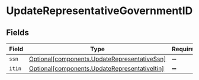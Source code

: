 # UpdateRepresentativeGovernmentID


## Fields

| Field                                                                                                | Type                                                                                                 | Required                                                                                             | Description                                                                                          |
| ---------------------------------------------------------------------------------------------------- | ---------------------------------------------------------------------------------------------------- | ---------------------------------------------------------------------------------------------------- | ---------------------------------------------------------------------------------------------------- |
| `ssn`                                                                                                | [Optional[components.UpdateRepresentativeSsn]](../../models/components/updaterepresentativessn.md)   | :heavy_minus_sign:                                                                                   | N/A                                                                                                  |
| `itin`                                                                                               | [Optional[components.UpdateRepresentativeItin]](../../models/components/updaterepresentativeitin.md) | :heavy_minus_sign:                                                                                   | N/A                                                                                                  |